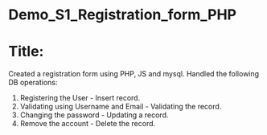 # Demo_S1_Registration_form_PHP

# Title:
Created a registration form using PHP, JS and mysql.
Handled the following DB operations:
1. Registering the User - Insert record.
2. Validating using Username and Email - Validating the record.
3. Changing the password - Updating a record.
4. Remove the account - Delete the record.
